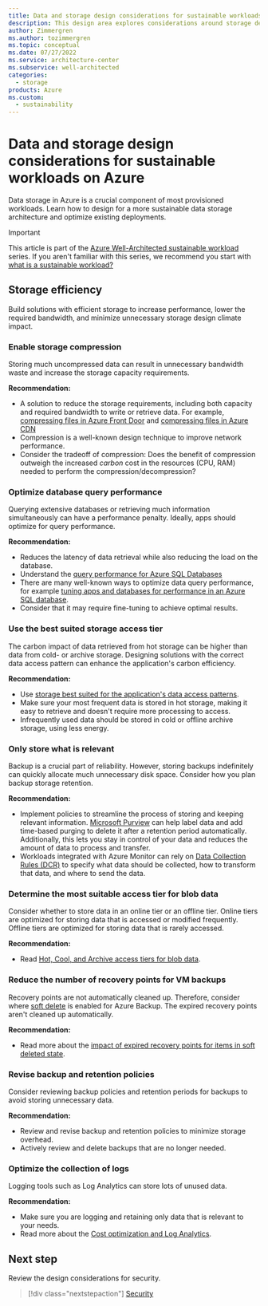 ```yaml
---
title: Data and storage design considerations for sustainable workloads on Azure
description: This design area explores considerations around storage design for sustainable workloads on Azure.
author: Zimmergren
ms.author: tozimmergren
ms.topic: conceptual
ms.date: 07/27/2022
ms.service: architecture-center
ms.subservice: well-architected
categories: 
  - storage
products: Azure
ms.custom:
  - sustainability
---
```


# Data and storage design considerations for sustainable workloads on Azure

Data storage in Azure is a crucial component of most provisioned workloads. Learn how to design for a more sustainable data storage architecture and optimize existing deployments.

> [!IMPORTANT]
> This article is part of the [Azure Well-Architected sustainable workload](index.yml) series. If you aren't familiar with this series, we recommend you start with [what is a sustainable workload?](sustainability-get-started.md#what-is-a-sustainable-workload)

## Storage efficiency

Build solutions with efficient storage to increase performance, lower the required bandwidth, and minimize unnecessary storage design climate impact.

### Enable storage compression

Storing much uncompressed data can result in unnecessary bandwidth waste and increase the storage capacity requirements.

**Recommendation:**

- A solution to reduce the storage requirements, including both capacity and required bandwidth to write or retrieve data. For example, [compressing files in Azure Front Door](/azure/frontdoor/standard-premium/how-to-compression) and [compressing files in Azure CDN](/azure/cdn/cdn-improve-performance)
- Compression is a well-known design technique to improve network performance.
- Consider the tradeoff of compression: Does the benefit of compression outweigh the increased _carbon_ cost in the resources (CPU, RAM) needed to perform the compression/decompression?

### Optimize database query performance

Querying extensive databases or retrieving much information simultaneously can have a performance penalty. Ideally, apps should optimize for query performance.

**Recommendation:**

- Reduces the latency of data retrieval while also reducing the load on the database.
- Understand the [query performance for Azure SQL Databases](/azure/azure-sql/database/query-performance-insight-use)
- There are many well-known ways to optimize data query performance, for example [tuning apps and databases for performance in an Azure SQL database](/azure/azure-sql/database/performance-guidance).
- Consider that it may require fine-tuning to achieve optimal results.

### Use the best suited storage access tier

The carbon impact of data retrieved from hot storage can be higher than data from cold- or archive storage. Designing solutions with the correct data access pattern can enhance the application's carbon efficiency.

**Recommendation:**

- Use [storage best suited for the application's data access patterns](/azure/architecture/guide/design-principles/use-best-data-store).
- Make sure your most frequent data is stored in hot storage, making it easy to retrieve and doesn't require more processing to access.
- Infrequently used data should be stored in cold or offline archive storage, using less energy.

### Only store what is relevant

Backup is a crucial part of reliability. However, storing backups indefinitely can quickly allocate much unnecessary disk space. Consider how you plan backup storage retention.

**Recommendation:**

- Implement policies to streamline the process of storing and keeping relevant information. [Microsoft Purview](/azure/purview/overview) can help label data and add time-based purging to delete it after a retention period automatically. Additionally, this lets you stay in control of your data and reduces the amount of data to process and transfer.
- Workloads integrated with Azure Monitor can rely on [Data Collection Rules (DCR)](/azure/azure-monitor/essentials/data-collection-rule-overview) to specify what data should be collected, how to transform that data, and where to send the data.

### Determine the most suitable access tier for blob data

Consider whether to store data in an online tier or an offline tier. Online tiers are optimized for storing data that is accessed or modified frequently. Offline tiers are optimized for storing data that is rarely accessed. 

**Recommendation:**

- Read [Hot, Cool, and Archive access tiers for blob data](/azure/storage/blobs/access-tiers-overview).
  
### Reduce the number of recovery points for VM backups

Recovery points are not automatically cleaned up. Therefore, consider where [soft delete](/azure/backup/backup-azure-security-feature-cloud) is enabled for Azure Backup. The expired recovery points aren't cleaned up automatically.

**Recommendation:**

- Read more about the [impact of expired recovery points for items in soft deleted state](/azure/backup/manage-recovery-points#impact-of-expired-recovery-points-for-items-in-soft-deleted-state).

### Revise backup and retention policies

Consider reviewing backup policies and retention periods for backups to avoid storing unnecessary data.

**Recommendation:**

- Review and revise backup and retention policies to minimize storage overhead.
- Actively review and delete backups that are no longer needed.

### Optimize the collection of logs

Logging tools such as Log Analytics can store lots of unused data.

**Recommendation:**
- Make sure you are logging and retaining only data that is relevant to your needs.
- Read more about the [Cost optimization and Log Analytics](/azure/architecture/framework/services/monitoring/log-analytics/cost-optimization).

## Next step

Review the design considerations for security.

> [!div class="nextstepaction"]
> [Security](sustainability-security.md)
